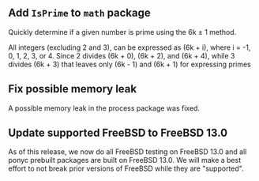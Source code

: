 ## Add `IsPrime` to `math` package

Quickly determine if a given number is prime using the 6k ± 1 method.

All integers (excluding 2 and 3), can be expressed as (6k + i), where i = -1, 0, 1, 2, 3, or 4. Since 2 divides (6k + 0), (6k + 2), and (6k + 4), while 3 divides (6k + 3) that leaves only (6k - 1) and (6k + 1) for expressing primes

## Fix possible memory leak

A possible memory leak in the process package was fixed.

## Update supported FreeBSD to FreeBSD 13.0

As of this release, we now do all FreeBSD testing on FreeBSD 13.0 and all ponyc prebuilt packages are built on FreeBSD 13.0. We will make a best effort to not break prior versions of FreeBSD while they are "supported".

